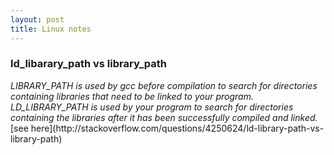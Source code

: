 ```yaml
---
layout: post
title: Linux notes
---
```



### ld_libarary_path vs library_path

<cite>
LIBRARY_PATH is used by gcc before compilation to search for directories containing libraries that need to be linked to your program.
</cite>

<cite>
LD_LIBRARY_PATH is used by your program to search for directories containing the libraries after it has been successfully compiled and linked.
</cite>
[see here](http://stackoverflow.com/questions/4250624/ld-library-path-vs-library-path)
